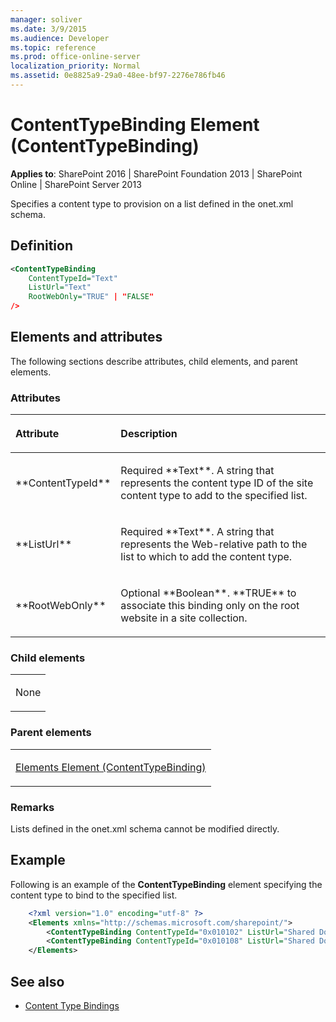```yaml
---
manager: soliver
ms.date: 3/9/2015
ms.audience: Developer
ms.topic: reference
ms.prod: office-online-server
localization_priority: Normal
ms.assetid: 0e8825a9-29a0-48ee-bf97-2276e786fb46
---
```


# ContentTypeBinding Element (ContentTypeBinding)

**Applies to**: SharePoint 2016 | SharePoint Foundation 2013 | SharePoint Online | SharePoint Server 2013

Specifies a content type to provision on a list defined in the onet.xml schema.

## Definition

```XML
<ContentTypeBinding
    ContentTypeId="Text"
    ListUrl="Text" 
    RootWebOnly="TRUE" | "FALSE"
/>
```

## Elements and attributes

The following sections describe attributes, child elements, and parent elements.

### Attributes

<table>
<colgroup>
<col width="20%" />
<col width="80%" />
</colgroup>
<thead>
<tr class="header">
<th align="left"><p>Attribute</p></th>
<th align="left"><p>Description</p></th>
</tr>
</thead>
<tbody>
<tr class="odd">
<td align="left"><p>**ContentTypeId**</p></td>
<td align="left"><p>Required **Text**. A string that represents the content type ID of the site content type to add to the specified list.</p></td>
</tr>
<tr class="even">
<td align="left"><p>**ListUrl**</p></td>
<td align="left"><p>Required **Text**. A string that represents the Web-relative path to the list to which to add the content type.</p></td>
</tr>
<tr class="odd">
<td align="left"><p>**RootWebOnly**</p></td>
<td align="left"><p>Optional **Boolean**. **TRUE** to associate this binding only on the root website in a site collection.</p></td>
</tr>
</tbody>
</table>

### Child elements

<table>
<colgroup>
<col width="100%" />
</colgroup>
<tbody>
<tr class="odd">
<td align="left"><p>None</p></td>
</tr>
</tbody>
</table>

### Parent elements

<table>
<colgroup>
<col width="100%" />
</colgroup>
<tbody>
<tr class="odd">
<td align="left"><p><span sdata="link"><a href="elements-element-contenttypebinding.md">Elements Element (ContentTypeBinding)</a></span></p></td>
</tr>
</tbody>
</table>

### Remarks

Lists defined in the onet.xml schema cannot be modified directly.

## Example

Following is an example of the **ContentTypeBinding** element specifying the content type to bind to the specified list.

```XML
    <?xml version="1.0" encoding="utf-8" ?> 
    <Elements xmlns="http://schemas.microsoft.com/sharepoint/">
        <ContentTypeBinding ContentTypeId="0x010102" ListUrl="Shared Documents" />
        <ContentTypeBinding ContentTypeId="0x010108" ListUrl="Shared Documents" />
    </Elements>
```

## See also

- [Content Type Bindings](content-type-bindings.md)








